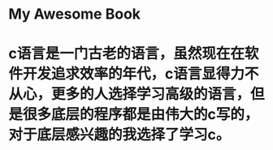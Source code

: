 # My Awesome Book

# c语言是一门古老的语言，虽然现在在软件开发追求效率的年代，c语言显得力不从心，更多的人选择学习高级的语言，但是很多底层的程序都是由伟大的c写的，对于底层感兴趣的我选择了学习c。



